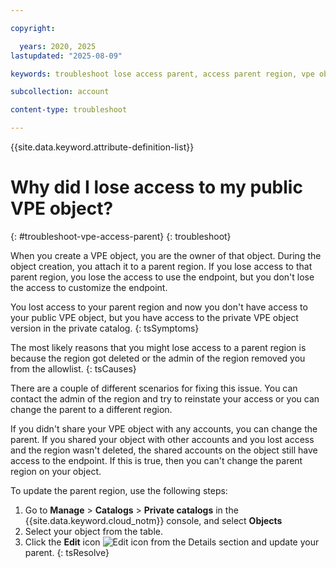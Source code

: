 ```yaml
---

copyright:

  years: 2020, 2025
lastupdated: "2025-08-09"

keywords: troubleshoot lose access parent, access parent region, vpe object

subcollection: account

content-type: troubleshoot

---
```


{{site.data.keyword.attribute-definition-list}}


# Why did I lose access to my public VPE object?
{: #troubleshoot-vpe-access-parent}
{: troubleshoot}

When you create a VPE object, you are the owner of that object. During the object creation, you attach it to a parent region. If you lose access to that parent region, you lose the access to use the endpoint, but you don't lose the access to customize the endpoint.



You lost access to your parent region and now you don't have access to your public VPE object, but you have access to the private VPE object version in the private catalog. 
{: tsSymptoms}
   
The most likely reasons that you might lose access to a parent region is because the region got deleted or the admin of the region removed you from the allowlist. 
{: tsCauses}

There are a couple of different scenarios for fixing this issue. You can contact the admin of the region and try to reinstate your access or you can change the parent to a different region. 

If you didn't share your VPE object with any accounts, you can change the parent. If you shared your object with other accounts and you lost access and the region wasn't deleted, the shared accounts on the object still have access to the endpoint. If this is true, then you can't change the parent region on your object.  

To update the parent region, use the following steps:

1. Go to **Manage** > **Catalogs** > **Private catalogs** in the {{site.data.keyword.cloud_notm}} console, and select **Objects**
1. Select your object from the table. 
1. Click the **Edit** icon ![Edit icon](../icons/icon_write.svg "Edit") from the Details section and update your parent.
{: tsResolve}

